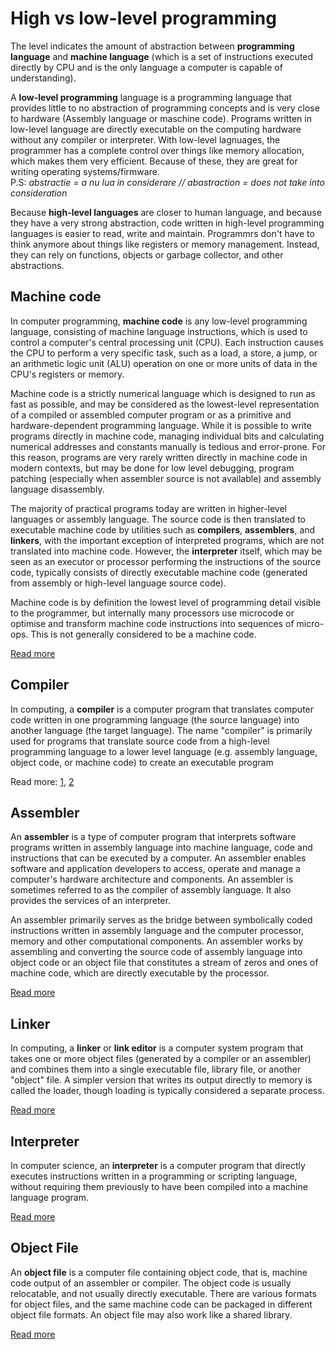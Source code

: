 # High vs low-level programming

The level indicates the amount of abstraction between **programming language** and **machine language** (which is a set of instructions executed directly by CPU and is the 
only language a computer is capable of understanding). 

A **low-level programming** language is a programming language that provides little to no abstraction of programming concepts and is very close to hardware 
(Assembly language or maschine code). Programs written in low-level language are directly executable on the computing hardware without any compiler or interpreter. 
With low-level lagnuages, the programmer has a complete control over things like memory allocation, which makes them very efficient. Because of these, they are great 
for writing operating systems/firmware. \
P.S: _abstractie = a nu lua in considerare // abastraction = does not take into consideration_

Because **high-level languages** are closer to human language, and because they have a very strong abstraction, code written in high-level programming languages is easier 
to read, write and maintain. Programmrs don't have to think anymore about things like registers or memory management. Instead, they can rely on functions, objects or
garbage collector, and other abstractions.

## Machine code

In computer programming, **machine code** is any low-level programming language, consisting of machine language instructions, which is used to control a computer's 
central processing unit (CPU). Each instruction causes the CPU to perform a very specific task, such as a load, a store, a jump, or an arithmetic logic unit (ALU) operation 
on one or more units of data in the CPU's registers or memory.

Machine code is a strictly numerical language which is designed to run as fast as possible, and may be considered as the lowest-level representation of a compiled or 
assembled computer program or as a primitive and hardware-dependent programming language. While it is possible to write programs directly in machine code, managing individual 
bits and calculating numerical addresses and constants manually is tedious and error-prone. For this reason, programs are very rarely written directly in machine code in 
modern contexts, but may be done for low level debugging, program patching (especially when assembler source is not available) and assembly language disassembly.

The majority of practical programs today are written in higher-level languages or assembly language. The source code is then translated to executable machine code by utilities 
such as **compilers**, **assemblers**, and **linkers**, with the important exception of interpreted programs, which are not translated into machine code. However, the 
**interpreter** itself, which may be seen as an executor or processor performing the instructions of the source code, typically consists of directly executable machine code 
(generated from assembly or high-level language source code).

Machine code is by definition the lowest level of programming detail visible to the programmer, but internally many processors use microcode or optimise and transform machine 
code instructions into sequences of micro-ops. This is not generally considered to be a machine code.

[Read more](https://en.wikipedia.org/wiki/Machine_code)

## Compiler

In computing, a **compiler** is a computer program that translates computer code written in one programming language (the source language) into another language (the target 
language). The name "compiler" is primarily used for programs that translate source code from a high-level programming language to a lower level language (e.g. assembly 
language, object code, or machine code) to create an executable program

Read more: [1](https://en.wikipedia.org/wiki/Machine_code), [2](https://whatis.techtarget.com/definition/compiler)

## Assembler

An **assembler** is a type of computer program that interprets software programs written in assembly language into machine language, code and instructions that can be executed 
by a computer. An assembler enables software and application developers to access, operate and manage a computer's hardware architecture and components. An assembler is 
sometimes referred to as the compiler of assembly language. It also provides the services of an interpreter.

An assembler primarily serves as the bridge between symbolically coded instructions written in assembly language and the computer processor, memory and other computational 
components. An assembler works by assembling and converting the source code of assembly language into object code or an object file that constitutes a stream of zeros and 
ones of machine code, which are directly executable by the processor.

[Read more](https://en.wikipedia.org/wiki/Assembly_language#Assembler)

## Linker

In computing, a **linker** or **link editor** is a computer system program that takes one or more object files (generated by a compiler or an assembler) and combines them into
a single executable file, library file, or another "object" file. A simpler version that writes its output directly to memory is called the loader, though loading is typically 
considered a separate process.

[Read more](https://en.wikipedia.org/wiki/Linker_(computing))

## Interpreter

In computer science, an **interpreter** is a computer program that directly executes instructions written in a programming or scripting language, without requiring them 
previously to have been compiled into a machine language program.

[Read more](https://en.wikipedia.org/wiki/Interpreter_(computing))

## Object File

An **object file** is a computer file containing object code, that is, machine code output of an assembler or compiler. The object code is usually relocatable, 
and not usually directly executable. There are various formats for object files, and the same machine code can be packaged in different object file formats. 
An object file may also work like a shared library.

[Read more](https://en.wikipedia.org/wiki/Object_file)

